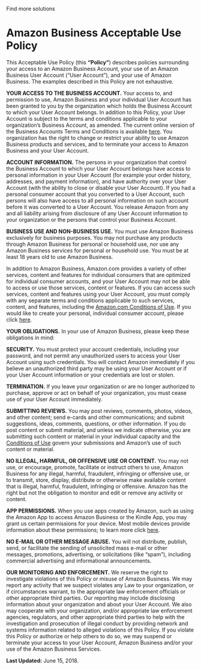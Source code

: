 Find more solutions

Amazon Business Acceptable Use Policy
=====================================

This Acceptable Use Policy (this **“Policy”**) describes policies surrounding your access to an Amazon Business Account, your use of an Amazon Business User Account (“User Account”), and your use of Amazon Business. The examples described in this Policy are not exhaustive.

**YOUR ACCESS TO THE BUSINESS ACCOUNT.** Your access to, and permission to use, Amazon Business and your individual User Account has been granted to you by the organization which holds the Business Account to which your User Account belongs. In addition to this Policy, your User Account is subject to the terms and conditions applicable to your organization’s Business Account, as amended. The current online version of the Business Accounts Terms and Conditions is available [here](https://www.amazon.com/gp/help/customer/display.html/ref=hp_bc_nav?ie=UTF8&nodeId=202119380). You organization has the right to change or restrict your ability to use Amazon Business products and services, and to terminate your access to Amazon Business and your User Account.

**ACCOUNT INFORMATION.** The persons in your organization that control the Business Account to which your User Account belongs have access to personal information in your User Account (for example your order history, addresses, and payment information), and have authority over your User Account (with the ability to close or disable your User Account). If you had a personal consumer account that you converted to a User Account, such persons will also have access to all personal information on such account before it was converted to a User Account. You release Amazon from any and all liability arising from disclosure of any User Account information to your organization or the persons that control your Business Account.

**BUSINESS USE AND NON-BUSINESS USE.** You must use Amazon Business exclusively for business purposes. You may not purchase any products through Amazon Business for personal or household use, nor use any Amazon Business services for personal or household use. You must be at least 18 years old to use Amazon Business.

In addition to Amazon Business, Amazon.com provides a variety of other services, content and features for individual consumers that are optimized for individual consumer accounts, and your User Account may not be able to access or use those services, content or features. If you can access such services, content and features using your User Account, you must comply with any separate terms and conditions applicable to such services, content, and features, including the [Amazon.com Conditions of Use](https://www.amazon.com/gp/help/customer/display.html/ref=ap_frn_condition_of_use?ie=UTF8&nodeId=508088). If you would like to create your personal, individual consumer account, please click [here](https://www.amazon.com/ap/register?_encoding=UTF8&openid.assoc_handle=usflex&openid.claimed_id=http%3A%2F%2Fspecs.openid.net%2Fauth%2F2.0%2Fidentifier_select&openid.identity=http%3A%2F%2Fspecs.openid.net%2Fauth%2F2.0%2Fidentifier_select&openid.mode=checkid_setup&openid.ns=http%3A%2F%2Fspecs.openid.net%2Fauth%2F2.0&openid.ns.pape=http%3A%2F%2Fspecs.openid.net%2Fextensions%2Fpape%2F1.0&openid.pape.max_auth_age=0&openid.return_to=https%3A%2F%2Fwww.amazon.com%2Fgp%2Fyourstore%2Fhome%3Fie%3DUTF8%26ref_%3Dnav_newcust).

**YOUR OBLIGATIONS.** In your use of Amazon Business, please keep these obligations in mind:

**SECURITY.** You must protect your account credentials, including your password, and not permit any unauthorized users to access your User Account using such credentials. You will contact Amazon immediately if you believe an unauthorized third party may be using your User Account or if your User Account information or your credentials are lost or stolen.

**TERMINATION.** If you leave your organization or are no longer authorized to purchase, approve or act on behalf of your organization, you must cease use of your User Account immediately.

**SUBMITTING REVIEWS.** You may post reviews, comments, photos, videos, and other content; send e-cards and other communications; and submit suggestions, ideas, comments, questions, or other information. If you do post content or submit material, and unless we indicate otherwise, you are submitting such content or material in your individual capacity and the [Conditions of Use](https://www.amazon.com/gp/help/customer/display.html/ref=ap_frn_condition_of_use?ie=UTF8&nodeId=508088) govern your submissions and Amazon’s use of such content or material.

**NO ILLEGAL, HARMFUL, OR OFFENSIVE USE OR CONTENT.** You may not use, or encourage, promote, facilitate or instruct others to use, Amazon Business for any illegal, harmful, fraudulent, infringing or offensive use, or to transmit, store, display, distribute or otherwise make available content that is illegal, harmful, fraudulent, infringing or offensive. Amazon has the right but not the obligation to monitor and edit or remove any activity or content.

**APP PERMISSIONS.** When you use apps created by Amazon, such as using the Amazon App to access Amazon Business or the Kindle App, you may grant us certain permissions for your device. Most mobile devices provide information about these permissions; to learn more click [here](https://www.amazon.com/gp/help/customer/display.html/?nodeId=201818880).

**NO E-MAIL OR OTHER MESSAGE ABUSE.** You will not distribute, publish, send, or facilitate the sending of unsolicited mass e-mail or other messages, promotions, advertising, or solicitations (like “spam”), including commercial advertising and informational announcements.

**OUR MONITORING AND ENFORCEMENT.** We reserve the right to investigate violations of this Policy or misuse of Amazon Business. We may report any activity that we suspect violates any Law to your organization, or if circumstances warrant, to the appropriate law enforcement officials or other appropriate third parties. Our reporting may include disclosing information about your organization and about your User Account. We also may cooperate with your organization, and/or appropriate law enforcement agencies, regulators, and other appropriate third parties to help with the investigation and prosecution of illegal conduct by providing network and systems information related to alleged violations of this Policy. If you violate this Policy or authorize or help others to do so, we may suspend or terminate your access to your User Account, Amazon Business and/or your use of the Amazon Business Services.

**Last Updated:** June 15, 2018.